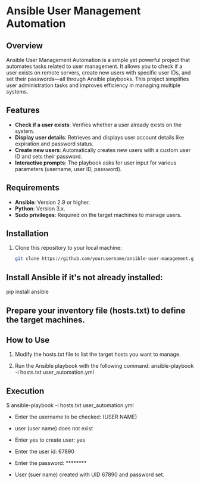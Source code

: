 # Ansible User Management Automation

## Overview
Ansible User Management Automation is a simple yet powerful project that automates tasks related to user management. It allows you to check if a user exists on remote servers, create new users with specific user IDs, and set their passwords—all through Ansible playbooks. This project simplifies user administration tasks and improves efficiency in managing multiple systems.

## Features
- **Check if a user exists**: Verifies whether a user already exists on the system.
- **Display user details**: Retrieves and displays user account details like expiration and password status.
- **Create new users**: Automatically creates new users with a custom user ID and sets their password.
- **Interactive prompts**: The playbook asks for user input for various parameters (username, user ID, password).

## Requirements
- **Ansible**: Version 2.9 or higher.
- **Python**: Version 3.x.
- **Sudo privileges**: Required on the target machines to manage users.

## Installation
1. Clone this repository to your local machine:

   ```bash
   git clone https://github.com/yourusername/ansible-user-management.git

## Install Ansible if it's not already installed:
pip install ansible

## Prepare your inventory file (hosts.txt) to define the target machines.

## How to Use
1. Modify the hosts.txt file to list the target hosts you want to manage.

2. Run the Ansible playbook with the following command:
   ansible-playbook -i hosts.txt user_automation.yml

## Execution
 $ ansible-playbook -i hosts.txt user_automation.yml
 - Enter the username to be checked: (USER NAME)
 - user (user name) does not exist

- Enter yes to create user: yes
- Enter the user id: 67890
- Enter the password: ********
- User (suer name) created with UID 67890 and password set.


